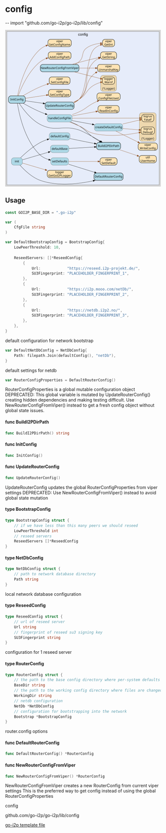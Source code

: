 # config
--
    import "github.com/go-i2p/go-i2p/lib/config"

![config.svg](config.svg)



## Usage

```go
const GOI2P_BASE_DIR = ".go-i2p"
```

```go
var (
	CfgFile string
)
```

```go
var DefaultBootstrapConfig = BootstrapConfig{
	LowPeerThreshold: 10,

	ReseedServers: []*ReseedConfig{
		{
			Url:            "https://reseed.i2p-projekt.de/",
			SU3Fingerprint: "PLACEHOLDER_FINGERPRINT_1",
		},
		{
			Url:            "https://i2p.mooo.com/netDb/",
			SU3Fingerprint: "PLACEHOLDER_FINGERPRINT_2",
		},
		{
			Url:            "https://netdb.i2p2.no/",
			SU3Fingerprint: "PLACEHOLDER_FINGERPRINT_3",
		},
	},
}
```
default configuration for network bootstrap

```go
var DefaultNetDbConfig = NetDbConfig{
	Path: filepath.Join(defaultConfig(), "netDb"),
}
```
default settings for netdb

```go
var RouterConfigProperties = DefaultRouterConfig()
```
RouterConfigProperties is a global mutable configuration object DEPRECATED: This
global variable is mutated by UpdateRouterConfig() creating hidden dependencies
and making testing difficult. Use NewRouterConfigFromViper() instead to get a
fresh config object without global state issues.

#### func  BuildI2PDirPath

```go
func BuildI2PDirPath() string
```

#### func  InitConfig

```go
func InitConfig()
```

#### func  UpdateRouterConfig

```go
func UpdateRouterConfig()
```
UpdateRouterConfig updates the global RouterConfigProperties from viper settings
DEPRECATED: Use NewRouterConfigFromViper() instead to avoid global state
mutation

#### type BootstrapConfig

```go
type BootstrapConfig struct {
	// if we have less than this many peers we should reseed
	LowPeerThreshold int
	// reseed servers
	ReseedServers []*ReseedConfig
}
```


#### type NetDbConfig

```go
type NetDbConfig struct {
	// path to network database directory
	Path string
}
```

local network database configuration

#### type ReseedConfig

```go
type ReseedConfig struct {
	// url of reseed server
	Url string
	// fingerprint of reseed su3 signing key
	SU3Fingerprint string
}
```

configuration for 1 reseed server

#### type RouterConfig

```go
type RouterConfig struct {
	// the path to the base config directory where per-system defaults are stored
	BaseDir string
	// the path to the working config directory where files are changed
	WorkingDir string
	// netdb configuration
	NetDb *NetDbConfig
	// configuration for bootstrapping into the network
	Bootstrap *BootstrapConfig
}
```

router.config options

#### func  DefaultRouterConfig

```go
func DefaultRouterConfig() *RouterConfig
```

#### func  NewRouterConfigFromViper

```go
func NewRouterConfigFromViper() *RouterConfig
```
NewRouterConfigFromViper creates a new RouterConfig from current viper settings
This is the preferred way to get config instead of using the global
RouterConfigProperties



config 

github.com/go-i2p/go-i2p/lib/config

[go-i2p template file](/template.md)
